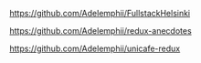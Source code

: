 https://github.com/Adelemphii/FullstackHelsinki

https://github.com/Adelemphii/redux-anecdotes

https://github.com/Adelemphii/unicafe-redux
